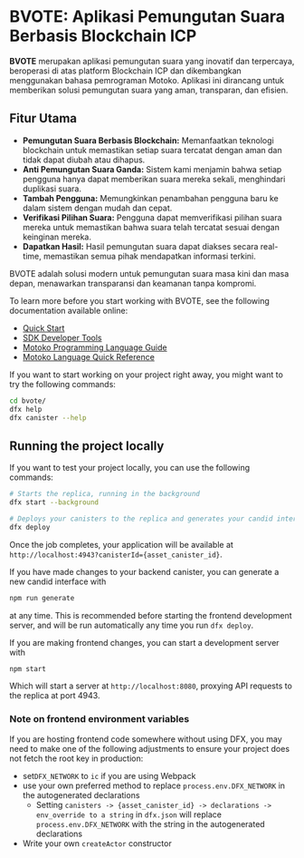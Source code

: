 # BVOTE: Aplikasi Pemungutan Suara Berbasis Blockchain ICP

**BVOTE** merupakan aplikasi pemungutan suara yang inovatif dan terpercaya, beroperasi di atas platform Blockchain ICP dan dikembangkan menggunakan bahasa pemrograman Motoko. Aplikasi ini dirancang untuk memberikan solusi pemungutan suara yang aman, transparan, dan efisien.

## Fitur Utama

- **Pemungutan Suara Berbasis Blockchain:** Memanfaatkan teknologi blockchain untuk memastikan setiap suara tercatat dengan aman dan tidak dapat diubah atau dihapus.
- **Anti Pemungutan Suara Ganda:** Sistem kami menjamin bahwa setiap pengguna hanya dapat memberikan suara mereka sekali, menghindari duplikasi suara.
- **Tambah Pengguna:** Memungkinkan penambahan pengguna baru ke dalam sistem dengan mudah dan cepat.
- **Verifikasi Pilihan Suara:** Pengguna dapat memverifikasi pilihan suara mereka untuk memastikan bahwa suara telah tercatat sesuai dengan keinginan mereka.
- **Dapatkan Hasil:** Hasil pemungutan suara dapat diakses secara real-time, memastikan semua pihak mendapatkan informasi terkini.

BVOTE adalah solusi modern untuk pemungutan suara masa kini dan masa depan, menawarkan transparansi dan keamanan tanpa kompromi.

To learn more before you start working with BVOTE, see the following documentation available online:

- [Quick Start](https://internetcomputer.org/docs/current/developer-docs/setup/deploy-locally)
- [SDK Developer Tools](https://internetcomputer.org/docs/current/developer-docs/setup/install)
- [Motoko Programming Language Guide](https://internetcomputer.org/docs/current/motoko/main/motoko)
- [Motoko Language Quick Reference](https://internetcomputer.org/docs/current/motoko/main/language-manual)

If you want to start working on your project right away, you might want to try the following commands:

```bash
cd bvote/
dfx help
dfx canister --help
```

## Running the project locally

If you want to test your project locally, you can use the following commands:

```bash
# Starts the replica, running in the background
dfx start --background

# Deploys your canisters to the replica and generates your candid interface
dfx deploy
```

Once the job completes, your application will be available at `http://localhost:4943?canisterId={asset_canister_id}`.

If you have made changes to your backend canister, you can generate a new candid interface with

```bash
npm run generate
```

at any time. This is recommended before starting the frontend development server, and will be run automatically any time you run `dfx deploy`.

If you are making frontend changes, you can start a development server with

```bash
npm start
```

Which will start a server at `http://localhost:8080`, proxying API requests to the replica at port 4943.

### Note on frontend environment variables

If you are hosting frontend code somewhere without using DFX, you may need to make one of the following adjustments to ensure your project does not fetch the root key in production:

- set`DFX_NETWORK` to `ic` if you are using Webpack
- use your own preferred method to replace `process.env.DFX_NETWORK` in the autogenerated declarations
  - Setting `canisters -> {asset_canister_id} -> declarations -> env_override to a string` in `dfx.json` will replace `process.env.DFX_NETWORK` with the string in the autogenerated declarations
- Write your own `createActor` constructor
